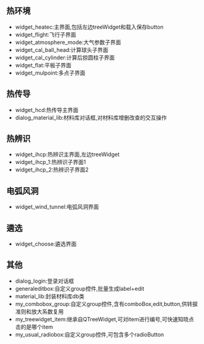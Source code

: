 ## 热环境

* widget_heatec:主界面,包括左边treeWidget和载入保存button
* widget_flight:飞行子界面
* widget_atmosphere_mode:大气参数子界面
* widget_cal_ball_head:计算球头子界面
* widget_cal_cylinder:计算后掠圆柱子界面
* widget_flat:平板子界面
* widget_mulpoint:多点子界面

## 热传导

* widget_hcd:热传导主界面
* dialog_material_lib:材料库对话框,对材料库增删改查的交互操作

## 热辨识

* widget_ihcp:热辨识主界面,左边treeWidget
* widget_ihcp_1:热辨识子界面1
* widget_ihcp_2:热辨识子界面2

## 电弧风洞

* widget_wind_tunnel:电弧风洞界面

## 遴选

* widget_choose:遴选界面

## 其他

* dialog_login:登录对话框
* generaleditbox:自定义group控件,批量生成label+edit
* material_lib:封装材料库db类
* my_combobox_group:自定义group控件,含有comboBox,edit,button,供转捩准则和放大系数复用
* my_treewidget_item:继承自QTreeWidget,可对item进行编号,可快速知晓点击的是哪个item
* my_usual_radiobox:自定义group控件,可包含多个radioButton



